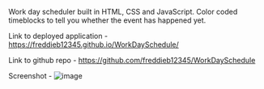 Work day scheduler built in HTML, CSS and JavaScript. Color coded timeblocks to tell you whether the event has happened yet.

Link to deployed application - https://freddieb12345.github.io/WorkDaySchedule/

Link to github repo - https://github.com/freddieb12345/WorkDaySchedule

Screenshot - ![image](https://user-images.githubusercontent.com/58634971/111890277-ca51c180-89df-11eb-9279-114a964c8884.png)

